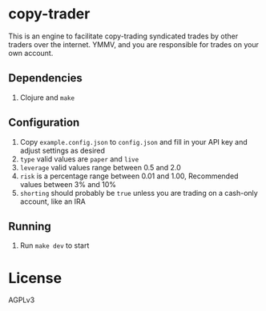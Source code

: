 copy-trader
==

This is an engine to facilitate copy-trading syndicated trades by other traders over the internet.
YMMV, and you are responsible for trades on your own account.

Dependencies
--
1. Clojure and `make`

Configuration
--
1. Copy `example.config.json` to `config.json` and fill in your API key and adjust settings as desired
1. `type` valid values are `paper` and `live`
1. `leverage` valid values range between 0.5 and 2.0
1. `risk` is a percentage range between 0.01 and 1.00, Recommended values between 3% and 10%
1. `shorting` should probably be `true` unless you are trading on a cash-only account, like an IRA

Running
--
1. Run `make dev` to start

License
==
AGPLv3
